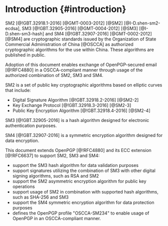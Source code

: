#  Introduction {#introduction}

SM2 [@!GBT.32918.1-2016] [@GMT-0003-2012] [@SM2] [@I-D.shen-sm2-ecdsa],
SM3 [@!GBT.32905-2016] [@GMT-0004-2012] [@SM3] [@I-D.shen-sm3-hash] and
SM4 [@!GBT.32907-2016] [@GMT-0002-2012] [@SM4]
are cryptographic standards issued by the
Organization of State Commercial Administration of China [@OSCCA] as
authorized cryptographic algorithms for the use within China. These
algorithms are published in public.

Adoption of this document enables exchange of OpenPGP-secured email [@!RFC4880]
in a OSCCA-compliant manner through usage of the authorized combination of
SM2, SM3 and SM4.

SM2 is a set of public key cryptographic algorithms based on elliptic curves
that include:

* Digital Signature Algorithm [@!GBT.32918.2-2016] [@SM2-2]
* Key Exchange Protocol [@!GBT.32918.3-2016] [@SM2-3]
* Public Key Encryption Algorithm [@!GBT.32918.4-2016] [@SM2-4]

SM3 [@!GBT.32905-2016] is a hash algorithm designed for electronic
authentication purposes.

SM4 [@!GBT.32907-2016] is a symmetric encryption algorithm designed for data
encryption.

This document extends OpenPGP [@!RFC4880] and its ECC extension
[@!RFC6637] to support SM2, SM3 and SM4:

* support the SM3 hash algorithm for data validation purposes
* support signatures utilizing the combination of SM3 with other digital signing algorithms, such as RSA and SM2
* support the SM2 asymmetric encryption algorithm for public key operations
* support usage of SM2 in combination with supported hash algorithms, such as SHA-256 and SM3
* support the SM4 symmetric encryption algorithm for data protection purposes
* defines the OpenPGP profile "OSCCA-SM234" to enable usage of OpenPGP
  in an OSCCA-compliant manner.
